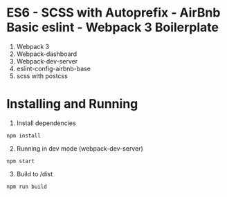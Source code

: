 # ES6 - SCSS with Autoprefix - AirBnb Basic eslint - Webpack 3 Boilerplate
1. Webpack 3
1. Webpack-dashboard
1. Webpack-dev-server
1. eslint-config-airbnb-base
1. scss with postcss

# Installing and Running
1. Install dependencies
```
npm install
```

2. Running in dev mode (webpack-dev-server)

```
npm start
```

3. Build to /dist
```
npm run build
```